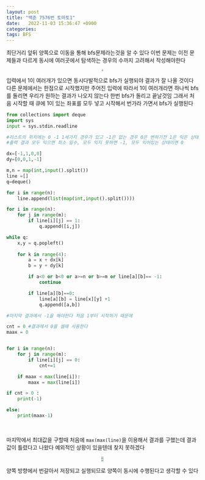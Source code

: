 ```yaml
---
layout: post
title: "백준 7576번 토마토1"
date:   2022-11-03 15:36:47 +0900
categories:
tags: BFS
---
```


최단거리 앞뒤 양쪽으로 이동을 통해 bfs문제라는것을 알 수 있다 이번 문제는 이전 문제들과 다르게 동시에 여러곳에서 탐색하는 경우의 수까지 고려해서 작성해야한다

<center>
<img src="https://user-images.githubusercontent.com/80758613/199693188-a284e212-dfcb-4ed4-bccc-0735b46d6ebb.jpg" style="zoom:30%;">
</center>

입력에서 1이 여러개가 있으면 동시다발적으로 bfs가 실행되야 결과가 잘 나올 것이다 다른 문제에서는 한점으로 시작했지만 주어진 입력에 따라서 1이 여러개라면 하나씩 bfs를 돌리면 우리가 원하는 결과가 나오지 않는다 한번 bfs가 돌리고 끝날것임 그래서 처음 시작할 때 큐에 1이 있는 좌표를 모두 넣고 시작해서 번가라 가면서 bfs가 실행된다

```python
from collections import deque
import sys
input = sys.stdin.readline

#리스트의 위치에는 0 -1 1세가지 경우가 있고 -1은 없는 경우 0은 변하기전 1은 익은 상태이다
#출력 결과 모두 익으면 최소 일수, 모두 익지 못하면 -1, 모두 익어있는 상태이면 0

dx=[-1,1,0,0]
dy=[0,0,1,-1]

m,n = map(int,input().split())
line =[]
q=deque()

for i in range(n):
    line.append(list(map(int,input().split())))

for i in range(n):
    for j in range(m):
        if line[i][j] == 1:
            q.append([i,j])

while q:
    x,y = q.popleft()
    
    for k in range(4):
        a = x + dx[k]
        b = y + dy[k]

        if a<0 or b<0 or a>=n or b>=m or line[a][b]== -1:
            continue

        if line[a][b]==0:
            line[a][b] = line[x][y] +1
            q.append([a,b])

#마지막 결과에서 -1을 해야한다 처음 1부터 시작하기 때문에     

cnt = 0 #결과에서 0을 셀때 사용한다
maax = 0


for i in range(n):
    for j in range(m):
        if line[i][j] == 0:
            cnt+=1

    if maax < max(line[i]):
        maax = max(line[i])

if cnt > 0 :
    print(-1)

else:
    print(maax-1)
```

&nbsp;

마지막에서 최대값을 구할때 처음에  `max(max(line)`을 이용해서 결과를 구했는데 결과값이 틀렸다고 나왔다 예외적인 상황이 있을텐데 찾지 못하겠다



<center>
<img src="https://user-images.githubusercontent.com/80758613/199696818-f1ce1864-456f-414b-9fbc-f50441ef6a5a.png" style="zoom:40%;">                                                                                                               
</center>

<center>
<img src="https://user-images.githubusercontent.com/80758613/199697070-9606c842-5ed3-4b06-8c8d-f3c2ffaf009d.png" style="zoom:40%;">
</center>

양쪽 방향에서 번갈아서 저장되고 실행되므로 양쪽이 동시에 수행된다고 생각할 수 있다
